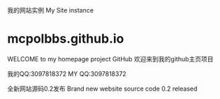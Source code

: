 我的网站实例
My Site instance
# mcpolbbs.github.io

WELCOME to my homepage project GitHub
欢迎来到我的github主页项目

我的QQ:3097818372
MY QQ:3097818372

全新网站源码0.2发布
Brand new website source code 0.2 released
